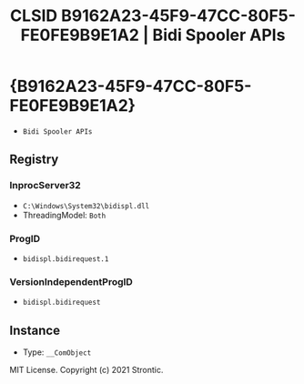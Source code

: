 ﻿---
title: "CLSID B9162A23-45F9-47CC-80F5-FE0FE9B9E1A2 | Bidi Spooler APIs"
excerpt: What is COM-Object CLSID B9162A23-45F9-47CC-80F5-FE0FE9B9E1A2?
---

# {B9162A23-45F9-47CC-80F5-FE0FE9B9E1A2}

* `Bidi Spooler APIs`

## Registry


### InprocServer32

* `C:\Windows\System32\bidispl.dll`
* ThreadingModel: `Both`

### ProgID

* `bidispl.bidirequest.1`

### VersionIndependentProgID

* `bidispl.bidirequest`

## Instance

* Type: `__ComObject`

MIT License. Copyright (c) 2021 Strontic.


